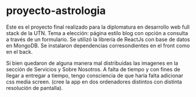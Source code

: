 # proyecto-astrologia

Este es el proyecto final realizado para la diplomatura en desarrollo web full stack de la UTN.
Tema a elección: página estilo blog con opción a consulta a través de un formulario.
Se utilizó la librería de ReactJs con base de datos en MongoDB. Se instalaron dependencias corresondientes en el front como en el back.

Si bien quedaron de alguna manera mal distribuidas las imagenes en la sección de Servicios y Sobre Nosotros. A falta de tiempo y con fines de llegar a entregar a tiempo,
tengo consciencia de que haría falta adicionar css media screen. (cree la app en dos ordenadores distintos con distinta resolución de pantalla).

